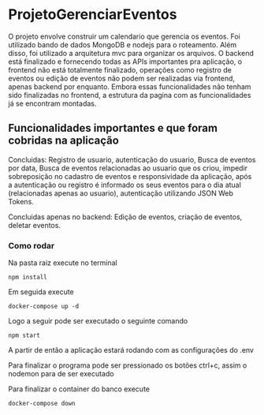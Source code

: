 # ProjetoGerenciarEventos
O projeto envolve construir um calendario que gerencia os eventos. Foi utilizado bando de dados MongoDB e nodejs para o roteamento. Além disso, foi utilizado a arquitetura mvc para organizar os arquivos. O backend está finalizado e fornecendo todas as APIs importantes pra aplicação, o frontend não está totalmente finalizado, operações como registro de eventos ou edição de eventos não podem ser realizadas via frontend, apenas backend por enquanto. Embora essas funcionalidades não tenham sido finalizadas no frontend, a estrutura da pagina com as funcionalidades já se encontram montadas.

## Funcionalidades importantes e que foram cobridas na aplicação
Concluidas: Registro de usuario, autenticação do usuario, Busca de eventos por data, Busca de eventos relacionadas ao usuario que os criou, impedir sobreposição no cadastro de eventos e responsividade da aplicação, após a autenticação ou registro é informado os seus eventos para o dia atual (relacionadas apenas ao usuario), autenticação utilizando JSON Web Tokens.

Concluidas apenas no backend: Edição de eventos, criação de eventos, deletar eventos. 

### Como rodar
Na pasta raiz execute no terminal
```
npm install
```
Em seguida execute
```
docker-compose up -d
```
Logo a seguir pode ser executado o seguinte comando

```
npm start
```
A partir de então a aplicação estará rodando com as configurações do .env

Para finalizar o programa pode ser pressionado os botões ctrl+c, assim o nodemon para de ser executado

Para finalizar o container do banco execute
```
docker-compose down
```
